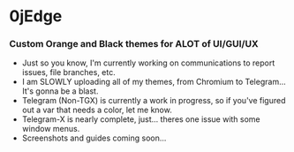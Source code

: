 # 0jEdge
### Custom Orange and Black themes for ALOT of UI/GUI/UX
* Just so you know, I'm currently working on communications to report issues, file branches, etc.
* I am SLOWLY uploading all of my themes, from Chromium to Telegram... It's gonna be a blast. 
* Telegram (Non-TGX) is currently a work in progress, so if you've figured out a var that needs a color, let me know.
* Telegram-X is nearly complete, just... theres one issue with some window menus.
* Screenshots and guides coming soon...
